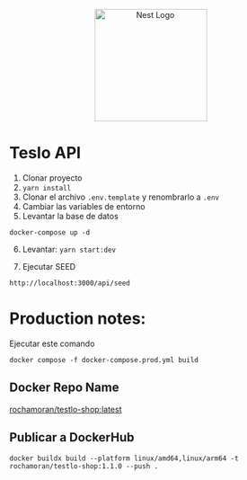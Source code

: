 <p align="center">
  <a href="http://nestjs.com/" target="blank"><img src="https://nestjs.com/img/logo-small.svg" width="200" alt="Nest Logo" /></a>
</p>


# Teslo API

1. Clonar proyecto
2. ```yarn install```
3. Clonar el archivo ```.env.template``` y renombrarlo a ```.env```
4. Cambiar las variables de entorno
5. Levantar la base de datos
```
docker-compose up -d
```

6. Levantar: ```yarn start:dev```

7. Ejecutar SEED 
```
http://localhost:3000/api/seed
```


# Production notes:

Ejecutar este comando
```
docker compose -f docker-compose.prod.yml build
```


## Docker Repo Name
[rochamoran/testlo-shop:latest](https://hub.docker.com/repository/docker/rochamoran/testlo-shop/general)

## Publicar a DockerHub
```
docker buildx build --platform linux/amd64,linux/arm64 -t rochamoran/testlo-shop:1.1.0 --push .
```
